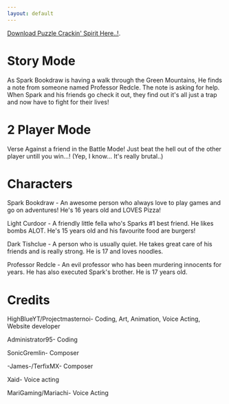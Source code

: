 ```yaml
---
layout: default
---
```



[Download Puzzle Crackin' Spirit Here..!](./another-page.html).



# Story Mode

As Spark Bookdraw is having a walk through the Green Mountains, He finds a note from someone named Professor Redcle. The note is asking for help. When Spark and his friends go check it out, they find out it's all just a trap and now have to fight for their lives! 




# 2 Player Mode

Verse Against a friend in the Battle Mode! Just beat the hell out of the other player untill you win...!  (Yep, I know... It's really brutal..)




# Characters

Spark Bookdraw - An awesome person who always love to play games and go on adventures! He's 16 years old and LOVES Pizza!

Light Curdoor - A friendly little fella who's Sparks #1 best friend. He likes bombs ALOT. He's 15 years old and his favourite food are burgers!

Dark Tishclue - A person who is usually quiet. He takes great care of his friends and is really strong. He is 17 and loves noodles.

Professor Redcle - An evil professor who has been murdering innocents for years. He has also executed Spark's brother. He is 17 years old.


# Credits

HighBlueYT/Projectmasternoi- Coding, Art, Animation, Voice Acting, Website developer

Administrator95- Coding

SonicGremlin- Composer

-James-/TerfixMX- Composer

Xaid- Voice acting

MariGaming/Mariachi- Voice Acting
